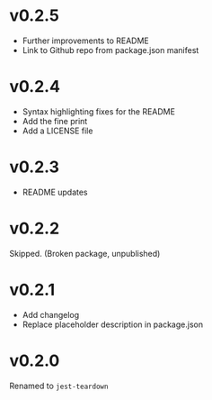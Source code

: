 # v0.2.5
- Further improvements to README
- Link to Github repo from package.json manifest


# v0.2.4
- Syntax highlighting fixes for the README
- Add the fine print
- Add a LICENSE file

# v0.2.3
- README updates

# v0.2.2
Skipped. (Broken package, unpublished)

# v0.2.1
- Add changelog
- Replace placeholder description in package.json

# v0.2.0
Renamed to `jest-teardown`
